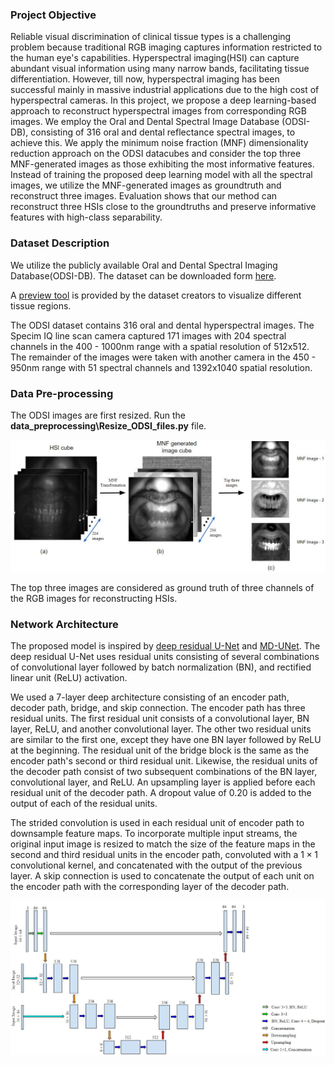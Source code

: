 ### Project Objective ###

Reliable visual discrimination of clinical tissue types is a challenging problem because traditional RGB imaging captures information restricted to the human eye's capabilities. Hyperspectral imaging(HSI) can capture abundant visual information using many narrow bands, facilitating tissue differentiation. However, till now, hyperspectral imaging has been successful mainly in massive industrial applications due to the high cost of hyperspectral cameras. In this project, we propose a deep learning-based approach to reconstruct hyperspectral images from corresponding RGB images. We employ the Oral and Dental Spectral Image Database (ODSI-DB), consisting of 316 oral and dental reflectance spectral images, to achieve this. We apply the minimum noise fraction (MNF) dimensionality reduction approach on the ODSI datacubes and consider the top three MNF-generated images as those exhibiting the most informative features. Instead of training the proposed deep learning model with all the spectral images, we utilize the MNF-generated images as groundtruth and reconstruct three images. Evaluation shows that our method can reconstruct three HSIs close to the groundtruths and preserve informative features with high-class separability. 

### Dataset Description ###
We utilize the publicly available Oral and Dental Spectral Imaging Database(ODSI-DB). The dataset can be downloaded form [here](https://cs.uef.fi/pub/color/spectra/ODSI-DB/). 

A [preview tool](https://cs.uef.fi/pub/color/spectra/ODSI-DB/preview-tool-v2/) is provided by the dataset creators to visualize different tissue regions. 

The ODSI dataset contains 316 oral and dental hyperspectral images. The Specim IQ line scan camera captured 171 images with 204 spectral channels in the 400 - 1000nm range with a spatial resolution of 512x512. The remainder of the images were taken with another camera in the 450 - 950nm range with 51 spectral channels and 1392x1040 spatial resolution. 

### Data Pre-processing ###

The ODSI images are first resized. Run the **data_preprocessing\Resize_ODSI_files.py** file. 

![MNF generation figure](https://github.com/hafsa390/ODSI_Reconstruction/blob/main/images/mnf_figure_final.JPG)

The top three images are considered as ground truth of three channels of the RGB images for reconstructing HSIs.

### Network Architecture ###

The proposed model is inspired by [deep residual U-Net](https://arxiv.org/pdf/1711.10684) and [MD-UNet](https://www.sciencedirect.com/science/article/abs/pii/S1476927121000773). The deep residual U-Net uses residual units consisting of several combinations of convolutional layer followed by batch normalization (BN), and rectified linear unit (ReLU) activation.

We used a 7-layer deep architecture consisting of an encoder path, decoder path, bridge, and skip connection. The encoder path has three residual units. The first residual unit consists of a convolutional layer, BN layer, ReLU, and another convolutional layer. The other two residual units are similar to the first one, except they have one BN layer followed by ReLU at the beginning. The residual unit of the bridge block is the same as the encoder path's second or third residual unit. Likewise, the residual units of the decoder path consist of two subsequent combinations of the BN layer, convolutional layer, and ReLU. An upsampling layer is applied before each residual unit of the decoder path. A dropout value of 0.20 is added to the output of each of the residual units. 

The strided convolution is used in each residual unit of encoder path to downsample feature maps. To incorporate multiple input streams, the original input image is resized to match the size of the feature maps in the second and third residual units in the encoder path, convoluted with a $1 \times 1$ convolutional kernel, and concatenated with the output of the previous layer. A skip connection is used to concatenate the output of each unit on the encoder path with the corresponding layer of the decoder path.

![The proposed UNet figure](https://github.com/hafsa390/ODSI_Reconstruction/blob/main/images/unet_final.JPG)
